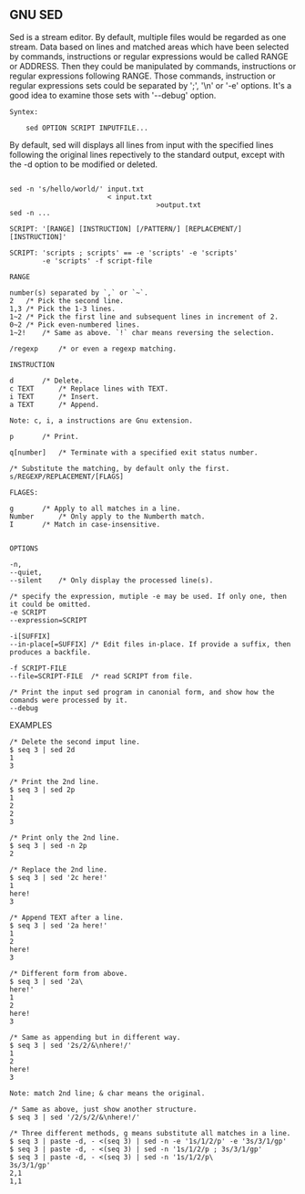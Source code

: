 ## GNU SED

Sed is a stream editor. By default, multiple files would be regarded as one stream. Data based on lines and matched areas which have been selected by commands, instructions or regular expressions would be called RANGE or ADDRESS. Then they could be manipulated by commands, instructions or regular expressions following RANGE. Those commands, instruction or regular expressions sets could be separated by ';', '\n' or '-e' options.  It's a good idea to examine those sets with '--debug' option.

```
Syntex:

    sed OPTION SCRIPT INPUTFILE...
```

By default, sed will displays all lines from input with the specified lines following the original lines repectively to the standard output, except with the -d option to be modified or deleted.

```
 
sed -n 's/hello/world/' input.txt
                        < input.txt
                                    >output.txt
sed -n ...                                   

SCRIPT: '[RANGE] [INSTRUCTION] [/PATTERN/] [REPLACEMENT/] [INSTRUCTION]'
	
SCRIPT: 'scripts ; scripts' == -e 'scripts' -e 'scripts'
        -e 'scripts' -f script-file

RANGE

number(s) separated by `,` or `~`.
2	/* Pick the second line.
1,3	/* Pick the 1-3 lines.
1~2	/* Pick the first line and subsequent lines in increment of 2.
0~2	/* Pick even-numbered lines.
1~2!	/* Same as above. `!` char means reversing the selection.

/regexp		/* or even a regexp matching.

INSTRUCTION

d		/* Delete.
c TEXT		/* Replace lines with TEXT. 
i TEXT		/* Insert.
a TEXT	 	/* Append.

Note: c, i, a instructions are Gnu extension.

p		/* Print.

q[number]	/* Terminate with a specified exit status number.

/* Substitute the matching, by default only the first.
s/REGEXP/REPLACEMENT/[FLAGS]

FLAGES:

g		/* Apply to all matches in a line.
Number		/* Only apply to the Numberth match.
I		/* Match in case-insensitive.


OPTIONS

-n,
--quiet,
--silent	/* Only display the processed line(s).

/* specify the expression, mutiple -e may be used. If only one, then it could be omitted.
-e SCRIPT
--expression=SCRIPT

-i[SUFFIX]
--in-place[=SUFFIX]	/* Edit files in-place. If provide a suffix, then produces a backfile.

-f SCRIPT-FILE
--file=SCRIPT-FILE	/* read SCRIPT from file.

/* Print the input sed program in canonial form, and show how the comands were processed by it.
--debug

``` 

EXAMPLES


```
/* Delete the second imput line.
$ seq 3 | sed 2d
1
3

/* Print the 2nd line.
$ seq 3 | sed 2p
1
2
2
3

/* Print only the 2nd line.
$ seq 3 | sed -n 2p
2

/* Replace the 2nd line.
$ seq 3 | sed '2c here!'
1
here!
3

/* Append TEXT after a line.
$ seq 3 | sed '2a here!'
1
2
here!
3

/* Different form from above.
$ seq 3 | sed '2a\
here!' 
1
2
here!
3

/* Same as appending but in different way.
$ seq 3 | sed '2s/2/&\nhere!/'
1
2
here!
3

Note: match 2nd line; & char means the original. 

/* Same as above, just show another structure.
$ seq 3 | sed '/2/s/2/&\nhere!/'

/* Three different methods, g means substitute all matches in a line.
$ seq 3 | paste -d, - <(seq 3) | sed -n -e '1s/1/2/p' -e '3s/3/1/gp'
$ seq 3 | paste -d, - <(seq 3) | sed -n '1s/1/2/p ; 3s/3/1/gp'
$ seq 3 | paste -d, - <(seq 3) | sed -n '1s/1/2/p\
3s/3/1/gp'
2,1
1,1

```
